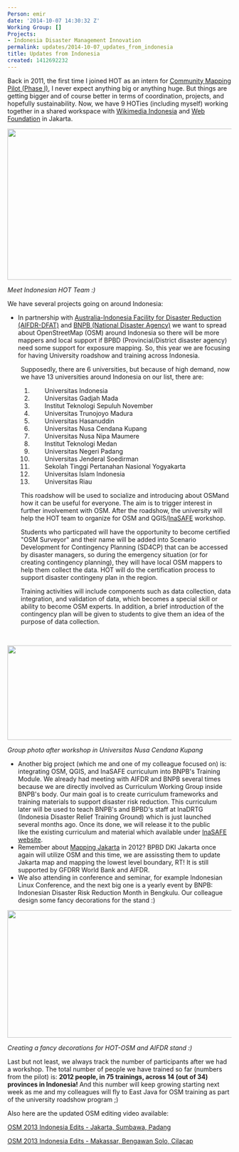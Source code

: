 ```yaml
---
Person: emir
date: '2014-10-07 14:30:32 Z'
Working Group: []
Projects:
- Indonesia Disaster Management Innovation
permalink: updates/2014-10-07_updates_from_indonesia
title: Updates from Indonesia
created: 1412692232
---
```

<p>Back in 2011, the first time I joined HOT as an intern for <a href="http://hot.openstreetmap.org/projects/indonesia-0" target="_blank">Community Mapping Pilot (Phase I)</a>, I never expect anything big or anything huge. But things are getting bigger and of course better in terms of coordination, projects, and hopefully sustainability. Now, we have 9 HOTies (including myself) working together in a shared workspace with <a href="http://www.wikimedia.or.id" target="_blank">Wikimedia Indonesia</a> and <a href="http://webfoundation.org" target="_blank">Web Foundation</a> in Jakarta.</p><p><img class="image-large" src="/sites/default/files/styles/large/public/10644870_10153125121658465_3116090092438134384_n.jpg?itok=PyYl-krq" alt="" width="510" height="339"></p><p><em>Meet Indonesian HOT Team :)</em></p><p>We have several projects going on around Indonesia:</p><ul><li>In partnership with <a href="http://www.aifdr.org" target="_blank">Australia-Indonesia Facility for Disaster Reduction (AIFDR-DFAT)</a>&nbsp;and <a href="http://www.bnpb.go.id" target="_blank">BNPB (National Disaster Agency)</a>&nbsp;we want to spread about OpenStreetMap (OSM) around Indonesia so there will be more mappers and local support if BPBD (Provincial/District disaster agency) need some support for exposure mapping. So, this year we are focusing for having University roadshow and training across Indonesia.</li></ul><p><!--break--></p><p style="padding-left: 30px;">Supposedly, there are 6 universities, but because of high demand, now we have 13 universities around Indonesia on our list, there are:</p><ol style="padding-left: 30px;"><ol><li style="padding-left: 30px;">Universitas Indonesia</li><li style="padding-left: 30px;">Universitas Gadjah Mada</li><li style="padding-left: 30px;">Institut Teknologi Sepuluh November</li><li style="padding-left: 30px;">Universitas Trunojoyo Madura</li><li style="padding-left: 30px;">Universitas Hasanuddin</li><li style="padding-left: 30px;">Universitas Nusa Cendana Kupang</li><li style="padding-left: 30px;">Universitas Nusa Nipa Maumere</li><li style="padding-left: 30px;">Institut Teknologi Medan</li><li style="padding-left: 30px;">Universitas Negeri Padang</li><li style="padding-left: 30px;">Universitas Jenderal Soedirman</li><li style="padding-left: 30px;">Sekolah Tinggi Pertanahan Nasional Yogyakarta</li><li style="padding-left: 30px;">Universitas Islam Indonesia</li><li style="padding-left: 30px;">Universitas Riau</li></ol></ol><p style="padding-left: 30px;">This roadshow will be used to socialize and introducing about OSMand how it can be useful for everyone. The aim is to trigger interest in further involvement with OSM. After the roadshow, the university will help the HOT team to organize for OSM and QGIS/<a href="http://inasafe.org" target="_blank">InaSAFE</a> workshop.</p><p style="padding-left: 30px;">Students who particpated will have the opportunity to become certified "OSM Surveyor" and their name will be added into Scenario Development for Contingency Planning (SD4CP) that can be accessed by disaster managers, so during the emergency situation (or for creating contingency planning), they will have local OSM mappers to help them collect the data. HOT will do the certification process to support disaster contingeny plan in the region.</p><p style="padding-left: 30px;">Training activities will include components such as data collection, data integration, and validation of data, which becomes a special skill or ability to become OSM experts. In addition, a brief introduction of the contingency plan will be given to students to give them an idea of ​​the purpose of data collection.</p><p>&nbsp;</p><p><img class="image-large" src="/sites/default/files/styles/large/public/10547692_10152556735381101_3696476261002758643_n.jpg?itok=V1gxRqqM" alt="" width="510" height="212"></p><p><em>Group photo after workshop in Universitas Nusa Cendana Kupang</em></p><ul><li>Another big project (which me and one of my colleague focused on) is: integrating OSM, QGIS, and InaSAFE curriculum into BNPB's Training Module. We already had meeting with AIFDR and BNPB several times because we are directly involved as Curriculum Working Group inside BNPB's body. Our main goal is to create curriculum frameworks and training materials to support disaster risk reduction. This curriculum later will be used to teach BNPB's and BPBD's staff at InaDRTG (Indonesia Disaster Relief Training Ground) which is just launched several months ago. Once its done, we will release it to the public like&nbsp;the existing curriculum and material which available under <a href="http://inasafe.org" target="_blank">InaSAFE website</a>.&nbsp;</li><li>Remember about <a href="http://hot.openstreetmap.org/updates/Jakarta_best_community_mapped_for_preparedness" target="_blank">Mapping Jakarta</a> in 2012? BPBD DKI Jakarta once again will utilize OSM and this time, we are assissting them to update Jakarta map and mapping the lowest level boundary, RT! It is still supported by GFDRR World Bank and AIFDR.</li><li>We also attending in conference and seminar, for example Indonesian Linux Conference, and the next big one is a yearly event by BNPB: Indonesian Disaster Risk Reduction Month in Bengkulu. Our colleague design some fancy decorations for the stand :)</li></ul><p><img class="image-large" src="/sites/default/files/styles/large/public/BzUCsi_CIAAVZlq.jpg?itok=CAGCmBpN" alt="" width="510" height="286"></p><p><em>Creating a fancy decorations for HOT-OSM and AIFDR stand :)</em></p><p>Last but not least, we always track the number of participants after we had a workshop. The total number of people we have trained so far (numbers from the pilot) is: <strong>2012 people, in 75 trainings, across 14 (out of 34) provinces in Indonesia!&nbsp;</strong>And this number will keep growing starting next week as me and my colleagues will fly to East Java for OSM training as part of the university roadshow program ;)</p><p>Also here are the updated OSM editing video available:</p><p><a href="https://www.youtube.com/watch?v=sR8tiWb6dL8">OSM 2013 Indonesia Edits - Jakarta, Sumbawa, Padang</a></p><p><a href="https://www.youtube.com/watch?v=br7QM0hTz6I">OSM 2013 Indonesia Edits - Makassar, Bengawan Solo, Cilacap</a></p><p>&nbsp;</p>
